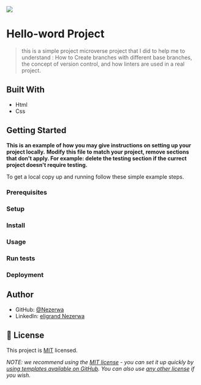![](https://img.shields.io/badge/Microverse-blueviolet)

# Hello-word Project

> this is a simple project  microverse project that I did to help me to understand :
How to Create branches with different base branches,
 the concept of version control,
and how linters are used in a real project.



## Built With

- Html 
- Css





## Getting Started

**This is an example of how you may give instructions on setting up your project locally.**
**Modify this file to match your project, remove sections that don't apply. For example: delete the testing section if the currect project doesn't require testing.**


To get a local copy up and running follow these simple example steps.

### Prerequisites

### Setup

### Install

### Usage

### Run tests

### Deployment



## Author



- GitHub: [@Nezerwa](https://https://github.com/Nezerwa)
- LinkedIn: [eligrand Nezerwa](https://https://www.linkedin.com/in/eligrand-nezerwa/)




## 📝 License

This project is [MIT](./LICENSE) licensed.

_NOTE: we recommend using the [MIT license](https://choosealicense.com/licenses/mit/) - you can set it up quickly by [using templates available on GitHub](https://docs.github.com/en/communities/setting-up-your-project-for-healthy-contributions/adding-a-license-to-a-repository). You can also use [any other license](https://choosealicense.com/licenses/) if you wish._
